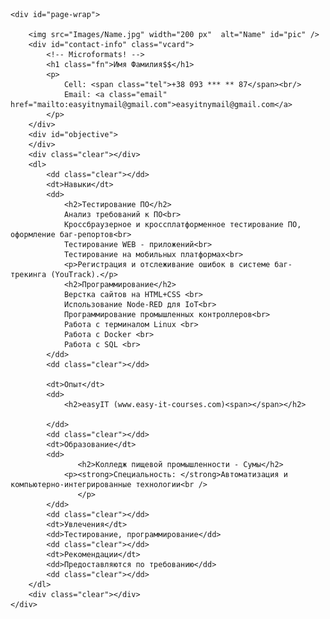 
<html lang="en">
<head>
        <meta charset="UTF-8">
        <meta name="viewport" content="width=device-width, initial-scale=1.0">
        <meta http-equiv="X-UA-Compatible" content="ie=edge">
     <title>Name Surname CV</title>
     <link rel="stylesheet" type="text/css" href=""/></head>
<body>

    <div id="page-wrap">

        <img src="Images/Name.jpg" width="200 px"  alt="Name" id="pic" />
        <div id="contact-info" class="vcard">
            <!-- Microformats! -->
            <h1 class="fn">Имя Фамилия$$</h1>
            <p>
                Cell: <span class="tel">+38 093 *** ** 87</span><br/>
                Email: <a class="email" href="mailto:easyitnymail@gmail.com">easyitnymail@gmail.com</a>
            </p>
        </div>
        <div id="objective">
        </div>
        <div class="clear"></div>
        <dl>
            <dd class="clear"></dd>
            <dt>Навыки</dt>
            <dd>
                <h2>Тестирование ПО</h2>
                Анализ требований к ПО<br>
                Кроссбраузерное и кроссплатформенное тестирование ПО, оформление баг-репортов<br>
                Тестирование WEB - приложений<br>
                Тестирование на мобильных платформах<br>
                <p>Регистрация и отслеживание ошибок в системе баг-трекинга (YouTrack).</p>
                <h2>Программирование</h2>
                Верстка сайтов на HTML+CSS <br>
                Использование Node-RED для IoT<br>
                Программирование промышленных контроллеров<br>
                Работа с терминалом Linux <br>
                Работа с Docker <br>
                Работа с SQL <br>
            </dd>
            <dd class="clear"></dd>

            <dt>Опыт</dt>
            <dd>
                <h2>easyIT (www.easy-it-courses.com)<span></span></h2>

            </dd>
            <dd class="clear"></dd>
            <dt>Образование</dt>
            <dd>
                   <h2>Колледж пищевой промышленности - Сумы</h2>
                <p><strong>Специальность: </strong>Автоматизация и компьютерно-интегрированные технологии<br />
                   </p>
            </dd>
            <dd class="clear"></dd>
            <dt>Увлечения</dt>
            <dd>Тестирование, программирование</dd>
            <dd class="clear"></dd>
            <dt>Рекомендации</dt>
            <dd>Предоставляются по требованию</dd>
            <dd class="clear"></dd>
        </dl>
        <div class="clear"></div>
    </div>
</body>
</html>

